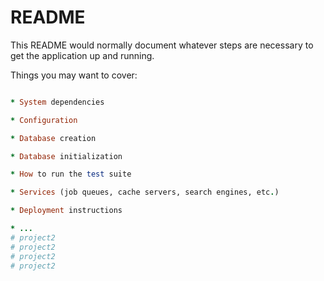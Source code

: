 # README

This README would normally document whatever steps are necessary to get the
application up and running.

 Things you may want to cover:

 ```Ruby version

* System dependencies

* Configuration

* Database creation

* Database initialization

* How to run the test suite

* Services (job queues, cache servers, search engines, etc.)

* Deployment instructions

* ...
# project2
# project2
# project2
# project2
